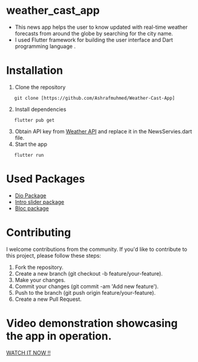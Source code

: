 # weather_cast_app
- This news app helps the user to know updated with real-time weather forecasts from around the globe by searching for the city name.
- I used Flutter framework for building the user interface and Dart programming language .

# Installation
1. Clone the repository
```
   git clone [https://github.com/Ashrafmuhmed/Weather-Cast-App]
```
2.  Install dependencies
```
   flutter pub get
```
3. Obtain API key from [Weather API](http://api.weatherapi.com/) and replace it in the NewsServies.dart file.
4. Start the app
```
   flutter run
```
# Used Packages
- [Dio Package](https://github.com/cfug/dio/tree/main/dio)
- [Intro slider package](https://github.com/duytq94/flutter-intro-slider)
- [Bloc package](https://github.com/felangel/bloc/tree/master/packages/bloc)

# Contributing 
I welcome contributions from the community. If you'd like to contribute to this project, please follow these steps:
1. Fork the repository.
2. Create a new branch (git checkout -b feature/your-feature).
3. Make your changes.
4. Commit your changes (git commit -am 'Add new feature').
5. Push to the branch (git push origin feature/your-feature).
6. Create a new Pull Request.

# Video demonstration showcasing the app in operation.
[WATCH IT NOW !!](https://youtu.be/HSNmsMryHgo)
